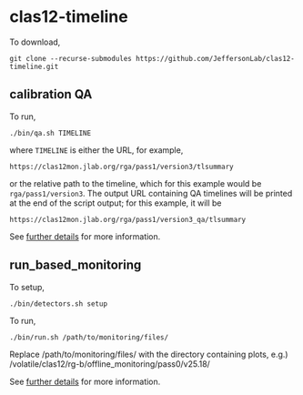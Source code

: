 # clas12-timeline

To download,
```
git clone --recurse-submodules https://github.com/JeffersonLab/clas12-timeline.git
```

## calibration QA

To run,
```
./bin/qa.sh TIMELINE
```
where `TIMELINE` is either the URL, for example,
```
https://clas12mon.jlab.org/rga/pass1/version3/tlsummary
```
or the relative path to the timeline, which for this example would be `rga/pass1/version3`. The output
URL containing QA timelines will be printed at the end of the script output; for this example, it will be
```
https://clas12mon.jlab.org/rga/pass1/version3_qa/tlsummary
```

See [further details](https://github.com/JeffersonLab/clas12-timeline/blob/main/calib-qa/README.md) for more information.

## run_based_monitoring

To setup,
```
./bin/detectors.sh setup
```

To run,
```
./bin/run.sh /path/to/monitoring/files/
```
Replace /path/to/monitoring/files/ with the directory containing plots, e.g.) /volatile/clas12/rg-b/offline_monitoring/pass0/v25.18/

See [further details](https://github.com/Sangbaek/run_based_monitoring/blob/master/README.md) for more information.
